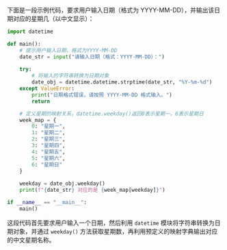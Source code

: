 下面是一段示例代码，要求用户输入日期（格式为 YYYY-MM-DD），并输出该日期对应的星期几（以中文显示）：

```python
import datetime

def main():
    # 提示用户输入日期，格式为YYYY-MM-DD
    date_str = input("请输入日期（格式：YYYY-MM-DD）：")
    
    try:
        # 将输入的字符串转换为日期对象
        date_obj = datetime.datetime.strptime(date_str, "%Y-%m-%d")
    except ValueError:
        print("日期格式错误，请按照 YYYY-MM-DD 格式输入。")
        return

    # 定义星期的映射关系，datetime.weekday()返回0表示星期一，6表示星期日
    week_map = {
        0: "星期一",
        1: "星期二",
        2: "星期三",
        3: "星期四",
        4: "星期五",
        5: "星期六",
        6: "星期日"
    }
    
    weekday = date_obj.weekday()
    print(f"{date_str} 对应的是 {week_map[weekday]}")

if __name__ == "__main__":
    main()
```

这段代码首先要求用户输入一个日期，然后利用 `datetime` 模块将字符串转换为日期对象，并通过 `weekday()` 方法获取星期数，再利用预定义的映射字典输出对应的中文星期名称。